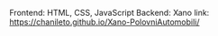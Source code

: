 Frontend: HTML, CSS, JavaScript 
Backend: Xano
link: https://chanileto.github.io/Xano-PolovniAutomobili/
